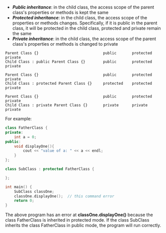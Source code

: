 - ***Public inheritance***: in the child class, the access scope of the parent class's properties or methods is kept the same
- ***Protected inheritance***: in the child class, the access scope of the properties or methods changes. Specifically, if it is public in the parent class, it will be protected in the child class, protected and private remain the same
- ***Private inheritance***: in the child class, the access scope of the parent class's properties or methods is changed to private

```
Parent Class {}                             public       protected       private
Child Class : public Parent Class {}        public       protected       private

Parent Class {}                             public       protected       private
Child Class : protected Parent Class {}     protected    protected       private

Parent Class {}                             public       protected       private
Child Class : private Parent Class {}       private      private         private
```
For example:
```cpp
class FatherClass {
private:
	int a = 0;
public:
	void displayOne(){
		cout << "value of a: " << a << endl;
	}
};

class SubClass : protected FatherClass {

};

int main() {
	SubClass classOne;
	classOne.displayOne();  // this command error
	return 0;
}
```
The above program has an error at **classOne.displayOne()** because the class FatherClass is inherited in protected mode. If the class SubClass inherits the class FatherClass in public mode, the program will run correctly.
